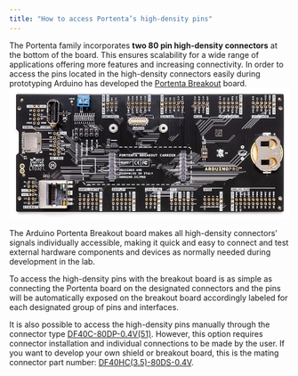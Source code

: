 ```yaml
---
title: "How to access Portenta’s high-density pins"
---
```


The Portenta family incorporates **two 80 pin high-density connectors** at the bottom of the board. This ensures scalability for a wide range of applications offering more features and increasing connectivity. In order to access the pins located in the high-density connectors easily during prototyping Arduino has developed the [Portenta Breakout](https://store.arduino.cc/portenta-breakout) board. ![Picture of Portenta Breakout board](img/breakout.jpg)

The Arduino Portenta Breakout board makes all high-density connectors’ signals individually accessible, making it quick and easy to connect and test external hardware components and devices as normally needed during development in the lab.

To access the high-density pins with the breakout board is as simple as connecting the Portenta board on the designated connectors and the pins will be automatically exposed on the breakout board accordingly labeled for each designated group of pins and interfaces.

It is also possible to access the high-density pins manually through the connector type [DF40C-80DP-0.4V(51)](https://www.hirose.com/product/p/CL0684-4001-8-51). However, this option requires connector installation and individual connections to be made by the user. If you want to develop your own shield or breakout board, this is the mating connector part number: [DF40HC(3.5)-80DS-0.4V](https://www.hirose.com/en/product/p/CL0684-4162-7-51).
